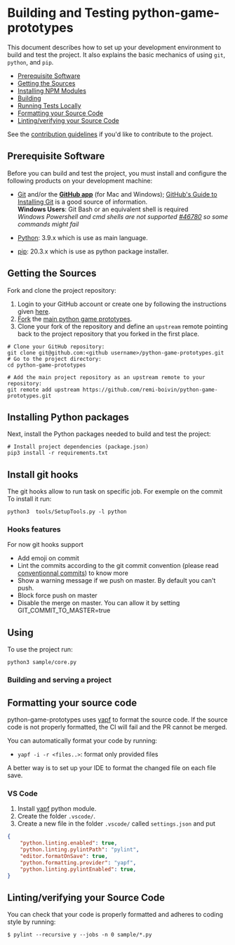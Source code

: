 # Building and Testing python-game-prototypes

This document describes how to set up your development environment to build and test the project.
It also explains the basic mechanics of using `git`, `python`, and `pip`.

* [Prerequisite Software](#prerequisite-software)
* [Getting the Sources](#getting-the-sources)
* [Installing NPM Modules](#installing-npm-modules)
* [Building](#building)
* [Running Tests Locally](#running-tests-locally)
* [Formatting your Source Code](#formatting-your-source-code)
* [Linting/verifying your Source Code](#lintingverifying-your-source-code)

See the [contribution guidelines](https://github.com/remi-boivin/python-game-prototypes/blob/master/CONTRIBUTING.md)
if you'd like to contribute to the project.

## Prerequisite Software

Before you can build and test the project, you must install and configure the
following products on your development machine:

* [Git](https://git-scm.com/) and/or the [**GitHub app**](https://desktop.github.com/) (for Mac and Windows);
  [GitHub's Guide to Installing Git](https://help.github.com/articles/set-up-git) is a good source of information.\
  **Windows Users**: Git Bash or an equivalent shell is required\
  *Windows Powershell and cmd shells are not supported [#46780](https://github.com/remi-boivin/python-game-prototypes/issues/46780) so some commands might fail*

* [Python](https://www.python.org/): 3.9.x which is use as main language.
* [pip](https://pip.pypa.io/en/stable/): 20.3.x which is use as python package installer.

## Getting the Sources

Fork and clone the project repository:

1. Login to your GitHub account or create one by following the instructions given [here](https://github.com/signup/free).
2. [Fork](https://help.github.com/forking) the [main python game prototypes](https://github.com/remi-boivin/python-game-prototypes).
3. Clone your fork of the repository and define an `upstream` remote pointing back to
   the project repository that you forked in the first place.

```shell
# Clone your GitHub repository:
git clone git@github.com:<github username>/python-game-prototypes.git
# Go to the project directory:
cd python-game-prototypes

# Add the main project repository as an upstream remote to your repository:
git remote add upstream https://github.com/remi-boivin/python-game-prototypes.git
```

## Installing Python packages

Next, install the Python packages needed to build and test the project:

```shell
# Install project dependencies (package.json)
pip3 install -r requirements.txt
```

## Install git hooks

The git hooks allow to run task on specific job. For exemple on the commit
To install it run:

```shell
python3  tools/SetupTools.py -l python
```

### Hooks features

For now git hooks support

- Add emoji on commit
- Lint the commits according to the git commit convention (please read [conventionnal commits](https://www.conventionalcommits.org/en/v1.0.0/)) to know more
- Show a warning message if we push on master. By default you can't push.
- Block force push on master
- Disable the merge on master. You can allow it by setting GIT_COMMIT_TO_MASTER=true

## Using

To use the project run:

```shell
python3 sample/core.py
```

### Building and serving a project

## Formatting your source code

python-game-prototypes uses [yapf](https://pypi.org/project/yapf/) to format the source code.
If the source code is not properly formatted, the CI will fail and the PR cannot be merged.

You can automatically format your code by running:
- `yapf -i -r <files..>`: format only provided files

A better way is to set up your IDE to format the changed file on each file save.

### VS Code
1. Install [yapf](yapf) python module.
2. Create the folder `.vscode/`.
3. Create a new file in the folder `.vscode/` called `settings.json` and put

```json
{
    "python.linting.enabled": true,
    "python.linting.pylintPath": "pylint",
    "editor.formatOnSave": true,
    "python.formatting.provider": "yapf",
    "python.linting.pylintEnabled": true,
}
```

## Linting/verifying your Source Code

You can check that your code is properly formatted and adheres to coding style by running:

``` shell
$ pylint --recursive y --jobs -n 0 sample/*.py
```